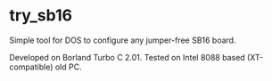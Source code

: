 # try_sb16
Simple tool for DOS to configure any jumper-free SB16 board.

Developed on Borland Turbo C 2.01.
Tested on Intel 8088 based (XT-compatible) old PC.
